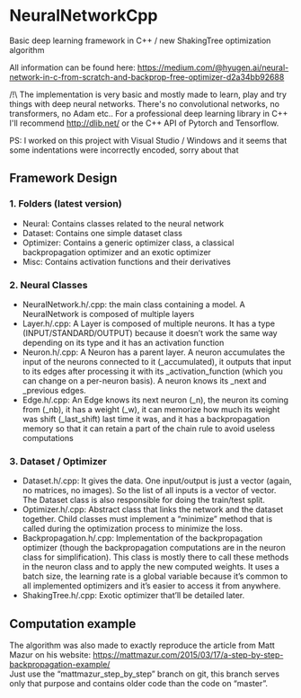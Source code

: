# NeuralNetworkCpp
Basic deep learning framework in C++ / new ShakingTree optimization algorithm

All information can be found here:
https://medium.com/@hyugen.ai/neural-network-in-c-from-scratch-and-backprop-free-optimizer-d2a34bb92688

/!\ The implementation is very basic and mostly made to learn, play and try things with deep neural networks. There's no convolutional networks, no transformers, no Adam etc..
For a professional deep learning library in C++ I'll recommend http://dlib.net/ or the C++ API of Pytorch and Tensorflow.

PS: I worked on this project with Visual Studio / Windows and it seems that some indentations were incorrectly encoded, sorry about that

## Framework Design
### 1. Folders (latest version)
- Neural: Contains classes related to the neural network
- Dataset: Contains one simple dataset class
- Optimizer: Contains a generic optimizer class, a classical backpropagation optimizer and an exotic optimizer
- Misc: Contains activation functions and their derivatives

### 2. Neural Classes
- NeuralNetwork.h/.cpp: the main class containing a model. A NeuralNetwork is composed of multiple layers
- Layer.h/.cpp: A Layer is composed of multiple neurons. It has a type (INPUT/STANDARD/OUTPUT) because it doesn’t work the same way depending on its type and it has an activation function
- Neuron.h/.cpp: A Neuron has a parent layer. A neuron accumulates the input of the neurons connected to it (_accumulated), it outputs that input to its edges after processing it with its _activation_function (which you can change on a per-neuron basis). A neuron knows its _next and _previous edges.
- Edge.h/.cpp: An Edge knows its next neuron (_n), the neuron its coming from (_nb), it has a weight (_w), it can memorize how much its weight was shift (_last_shift) last time it was, and it has a backpropagation memory so that it can retain a part of the chain rule to avoid useless computations

### 3. Dataset / Optimizer
- Dataset.h/.cpp: It gives the data. One input/output is just a vector (again, no matrices, no images). So the list of all inputs is a vector of vector. The Dataset class is also responsible for doing the train/test split.
- Optimizer.h/.cpp: Abstract class that links the network and the dataset together. Child classes must implement a “minimize” method that is called during the optimization process to minimize the loss.
- Backpropagation.h/.cpp: Implementation of the backpropagation optimizer (though the backpropagation computations are in the neuron class for simplification). This class is mostly there to call these methods in the neuron class and to apply the new computed weights. It uses a batch size, the learning rate is a global variable because it’s common to all implemented optimizers and it’s easier to access it from anywhere.
- ShakingTree.h/.cpp: Exotic optimizer that’ll be detailed later.

## Computation example
The algorithm was also made to exactly reproduce the article from Matt Mazur on his website: https://mattmazur.com/2015/03/17/a-step-by-step-backpropagation-example/  
Just use the “mattmazur_step_by_step” branch on git, this branch serves only that purpose and contains older code than the code on “master”.

